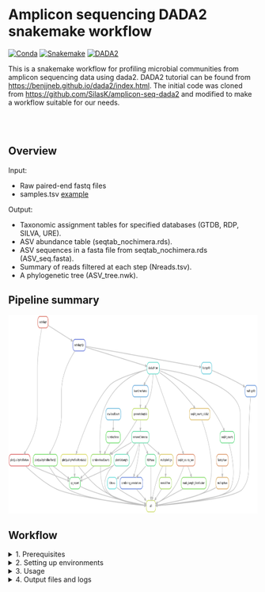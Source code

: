 
# Amplicon sequencing DADA2 snakemake workflow

[![Conda](https://img.shields.io/badge/conda-v4.14.0-lightgrey)](https://docs.conda.io/en/latest/)
[![Snakemake](https://img.shields.io/badge/snakemake-7.21.0.1-blue)](https://snakemake.bitbucket.io)
[![DADA2](https://img.shields.io/badge/DADA2-v1.26.0-orange)](https://benjjneb.github.io/dada2/index.html)


This is a snakemake workflow for profiling microbial communities from amplicon sequencing
data using dada2. DADA2 tutorial can be found from https://benjjneb.github.io/dada2/index.html. The initial code was cloned from https://github.com/SilasK/amplicon-seq-dada2 and modified to make a workflow suitable for our needs.

<br>
<br> 

## Overview

Input: 
* Raw paired-end fastq files
* samples.tsv [example](example_files/samples.tsv)

Output:

* Taxonomic assignment tables for specified databases (GTDB, RDP, SILVA, URE).
* ASV abundance table (seqtab_nochimera.rds).
* ASV sequences in a fasta file from seqtab_nochimera.rds (ASV_seq.fasta).
* Summary of reads filtered at each step (Nreads.tsv).
* A phylogenetic tree (ASV_tree.nwk).


## Pipeline summary

<img src="rulegraph.png" width="700" height="400">


## Workflow

<details>
<summary> 1. Prerequisites </summary>

Please install the following tools before running this workflow.

conda (miniconda): https://conda.io/projects/conda/en/stable/user-guide/install/linux.html

snakemake: https://snakemake.readthedocs.io/en/stable/getting_started/installation.html

</details>


<details>
<summary> 2. Setting up environments </summary>

Next we need to set up a few environments to use in different steps of the pipeline.

#### 2.1. dada2 environment

To install r and dada2:

```bash
conda create -n dada2 -c conda-forge -c bioconda -c defaults --override-channels bioconductor-dada2
```

To activate the environment and install the required packages (gridExtra, ggplot2, DECIPHER, Biostrings, limma) locally in R:

```bash
conda activate dada2
(dada2) [username@hostname ~]$ R
install.packages("gridExtra")


install.packages("ggplot2")


if (!require("BiocManager", quietly = TRUE))
    install.packages("BiocManager")
BiocManager::install("DECIPHER")


BiocManager::install("Biostrings")

BiocManager::install("limma")

q() #to quit R
conda deactivate
```

#### 2.2. QC environment

To install fastqc, multiQC, cutadapt, and seqkit tools for quality control in a new environment:

```bash
conda create --name QC
conda activate QC
conda install -c bioconda fastqc
conda install -c anaconda pip
pip install multiqc
conda install -c bioconda cutadapt
conda install -c bioconda seqkit
conda deactivate
```

#### 2.3 fastree_mafft environment 

To create an environment for generating a phylogenetic tree and a fasta file of ASVs:

```bash
conda create -n fastree_mafft
conda activate fastree_mafft
conda install -c bioconda fasttree
conda deactivate
```

#### 2.4 rmd environment

```bash
conda create -n rmd
conda activate rmd
conda install -c conda-forge r-base

(dada2) [username@hostname ~]$ R
install.packages('DT')
install.packages("ggplot2")
install.packages("dplyr")

q() #to quit R

conda deactivate
```

</details>


<details>
<summary> 3. Usage </summary>

Then please follow these steps to set up and run the pipeline.

#### 3.1 Make sure that all the environments are set up and required packages are installed.

#### 3.2 Navigate to your project directory and clone this repository into that directory using the following command:

```bash
git clone https://github.com/IMCBioinformatics/dada2_snakemake_workflow.git
```

#### 3.3 Use prepare.py script to generate the samples.tsv file as an input for this pipeline using the following command: 

```<DIR>``` is the location of the raw fastq files.

```bash
python utils/scripts/common/prepare.py <DIR>
```

#### 3.4 Make sure to configure the config.yaml file.

##### 3.4.1 modifying pipeline parameters:
  - path of the input directory
  - name and path of the output directory
  - Forward and reverse reads format

##### 3.4.2 modifying QC parameters:
  - primer sequences (if they are sequenced)
  - primer removal and quality trimming values
  
##### 3.4.3 modifying dada2 parameters:
  - DADA2 filter and trim thresholds
  - chimera removal method
  - number of reads for error rate learning

#### 3.5 Download the taxonomy databases from http://www2.decipher.codes/Downloads.html that you plan to use in utils/databases/ and consequently set the path for them in the config file.

#### 3.6 Once confident with all the parameters first run the snakemake dry run command to make sure that pipeline is working.
 
 ```bash
 snakemake -np
 ```
Then snakemake can be executed by the following bash script:
 
 ```bash
 sbatch dada2_sbatch.sh
 ```
</details>


<details>
<summary> 4. Output files and logs </summary>

To make sure that the pipeline is run completely, we need to check the log and output files.

#### 4.1 Log files
All logs are placed in the logs directory. 
A copy of all snakemake files and logs will be copied to the output directory (output/snakemake_files/) as well to avoid rewritting them by upcoming re-runs.

#### 4.2 Important result files:
##### 4.2.1 output/dada2
   - seqtab_nochimeras.rds
   - Nreads.tsv
##### 4.2.2 output/taxonomy
   - ```<DATABASE>```.tsv
##### 4.2.3 output/phylogeny    
   - ASV_seq.fasta
   - ASV_tree.nwk
##### 4.2.4 output/QC_html_report
   - qc_report.html
</details>
